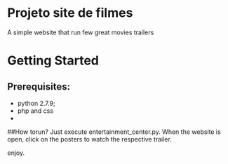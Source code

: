 # Projeto site de filmes

A simple website that run few great movies trailers

# Getting Started
## Prerequisites:
- python 2.7.9;
- php and css
- 
##How torun?
Just execute entertainment_center.py. When the website is open, click on the posters to watch the respective trailer.

enjoy.